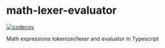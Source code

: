# math-lexer-evaluator

[![codecov](https://codecov.io/gh/enhancers/math-lexer-evaluator/branch/master/graph/badge.svg?token=000ASAAW8C)](https://codecov.io/gh/enhancers/math-lexer-evaluator)

Math expressions tokenizer/lexer and evaluator in Typescript
